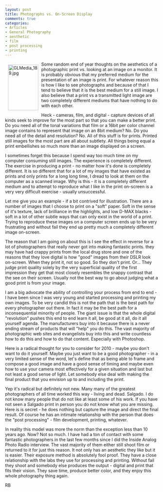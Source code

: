 ```yaml
---
layout: post
title: Photographs vs. On-Screen Display
comments: true
categories:
- Articles
- General Photography
- aesthetic
- film
- post processing
- printing
---
```

<a rel="lightbox" href="/wp-content/uploads/2009/12/GLMedia_189.jpg"><img title="GLMedia_189.jpg" src="/wp-content/uploads/2009/12/.thumbs/.GLMedia_189.jpg" border="0" alt="GLMedia_189.jpg" hspace="10" vspace="10" width="99" height="150" align="left" /></a>Some random end of year thoughts on the aesthetics of a photographic print vs. looking at an image on a monitor. It is probably obvious that my preferred medium for the presentation of an image is print. For whatever reason this is how I like to see photographs and because of that I tend to believe that it is the best medium for a still image. I also believe that a print vs a transmitted light image are two completely different mediums that have nothing to do with each other.

Heck - cameras, film, and digital - capture devices of all kinds seek to improve for the most part so that you can make a better print. Do you need all of the tonal variations that film or a 16bit per color channel image contains to represent that image on an 8bit medium? No. Do you need all of the detail and resolution? No. All of this stuff is for prints. Printed still images for the most part are all about subtlety. All things being equal a print embellishes so much more than an image displayed on a screen.

I sometimes forget this because I spend way too much time on my computer consuming still images. The experience is completely different. The exercise in producing a print - no matter how it's done is completely different. It is so different that for a lot of my images that have existed as prints and only prints for a long long time, I dread to look at them on the computer as a scanned image. Why is this - it is a completely different medium and to attempt to reproduce what I like in the print on-screen is a very very difficult exercise - usually unsuccessful.

Let me give you an example - if a bit contrived for illustration. There are a number of images that I choose to print on a "soft" paper. Soft in the sense of it's texture, lack of brilliance in the highlights, and low D-MAX blacks - soft in a lot of other subtle ways that can only exist in the world of a print. Trying to reproduce these images on a computer screen ends up to be very frustrating and without fail they end up pretty much a completely different image on-screen.

The reason that I am going on about this is I see the effect in reverse for a lot of photographers that really never got into making fantastic prints. they may have had crappy prints from the local drug store and one of the reasons that they love digital is how "good" images from their DSLR look on-screen. When they print it, not so good. So they don't print. Or... They judge print quality solely by the very superficial quality of the first impression they get that most closely resembles the snappy contrast that the see on their screen. Usually not the best way to go about judging what a good print is from your image.

I am a big advocate the ability of controlling your process from end to end - I have been since I was very young and started processing and printing my own images. To be very candid this is not the path that is the best path for every photographer out there. In fact it may be the best path for a inconsequential minority of people. The giant issue is that the whole digital "revolution" pushes this end to end learn it all, be good at it all, do it all yourself agenda. The manufacturers buy into it because there is a never ending stream of products that will "help" you do this. The vast majority of photographic web sites and evangelists buy into this and write countless how to do this and how to do that content. Especially with Photoshop.

Here is a radical thought for you to consider for 2010 - maybe you don't want to do it yourself. Maybe you just want to be a good photographer - in a very limited sense of the word, let's define that as being able to frame and compose a good image and have a good sense of timing and maybe even how to use your camera most effectively for a given situation and last but not least a good sense of light. Let somebody else deal with making the final product that you envision up to and including the print.

Yep it's radical but definitely not new. Many many of the greatest photographers of all time worked this way - living and dead. Salgado. I do not know many people that do not like at least some of his work. If you have not seen a Salgado print in person you do not know what you are missing. Here is is secret - he does nothing but capture the image and direct the final result. Of course he has an intimate relationship with the person that does the "post processing" - film development, printing, whatever.

In reality this model was more the norm than the exception less than 10 years ago. Now? Not so much. I have had a ton of contact with some fantastic photographers in the last few months since I did the Inside Analog Photo Radio interview. The vast majority of them either still shoot film or returned to it for just this reason. It not only has an aesthetic they like but it is easier. Their exposure method is absolutely fool proof. They have a close relationship with the labs they use for processing and printing. Without fail they shoot and somebody else produces the output - digital and print that fits their vision. They save time, produce better color, and they enjoy this whole photography thing again.

RB